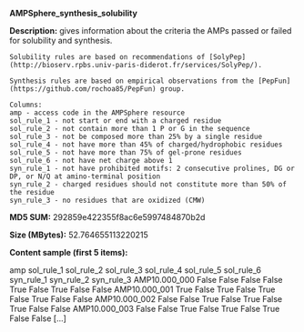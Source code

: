 **AMPSphere_synthesis_solubility**

**Description:**	gives information about the criteria the AMPs
                        passed or failed for solubility and synthesis.

    Solubility rules are based on recommendations of [SolyPep](http://bioserv.rpbs.univ-paris-diderot.fr/services/SolyPep/).

    Synthesis rules are based on empirical observations from the [PepFun](https://github.com/rochoa85/PepFun) group.

    Columns:
    amp - access code in the AMPSphere resource
    sol_rule_1 - not start or end with a charged residue
    sol_rule_2 - not contain more than 1 P or G in the sequence
    sol_rule_3 - not be composed more than 25% by a single residue
    sol_rule_4 - not have more than 45% of charged/hydrophobic residues
    sol_rule_5 - not have more than 75% of gel-prone residues
    sol_rule_6 - not have net charge above 1
    syn_rule_1 - not have prohibited motifs: 2 consecutive prolines, DG or DP, or N/Q at amino-terminal position
    syn_rule_2 - charged residues should not constitute more than 50% of the residue
    syn_rule_3 - no residues that are oxidized (CMW)

**MD5 SUM:**	292859e422355f8ac6e5997484870b2d

**Size (MBytes):**	52.764655113220215

**Content sample (first 5 items):**

amp	sol_rule_1	sol_rule_2	sol_rule_3	sol_rule_4	sol_rule_5	sol_rule_6	syn_rule_1	syn_rule_2	syn_rule_3
AMP10.000_000	False	False	False	False	True	False	True	False	False
AMP10.000_001	True	False	True	False	True	False	True	False	False
AMP10.000_002	False	False	True	False	True	False	True	False	False
AMP10.000_003	False	False	True	False	True	False	True	False	False
[...]

